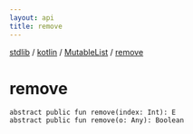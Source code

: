 ```yaml
---
layout: api
title: remove
---
```

[stdlib](../../index.md) / [kotlin](../index.md) / [MutableList](index.md) / [remove](remove.md)

# remove

```
abstract public fun remove(index: Int): E
abstract public fun remove(o: Any): Boolean
```
